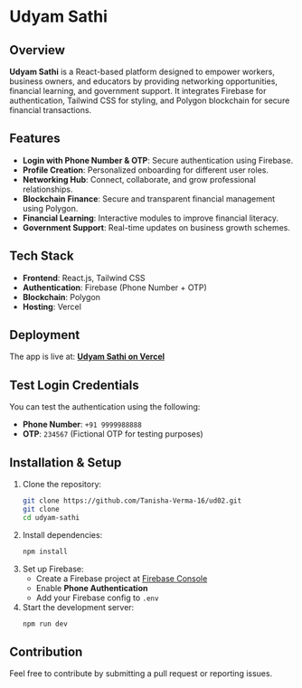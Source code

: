 
# Udyam Sathi  

## Overview  
**Udyam Sathi** is a React-based platform designed to empower workers, business owners, and educators by providing networking opportunities, financial learning, and government support. It integrates Firebase for authentication, Tailwind CSS for styling, and Polygon blockchain for secure financial transactions.  

## Features  
- **Login with Phone Number & OTP**: Secure authentication using Firebase.  
- **Profile Creation**: Personalized onboarding for different user roles.  
- **Networking Hub**: Connect, collaborate, and grow professional relationships.  
- **Blockchain Finance**: Secure and transparent financial management using Polygon.  
- **Financial Learning**: Interactive modules to improve financial literacy.  
- **Government Support**: Real-time updates on business growth schemes.  

## Tech Stack  
- **Frontend**: React.js, Tailwind CSS  
- **Authentication**: Firebase (Phone Number + OTP)  
- **Blockchain**: Polygon  
- **Hosting**: Vercel  

## Deployment  
The app is live at: **[Udyam Sathi on Vercel](https://udyamsathi.vercel.app/)**  

## Test Login Credentials  
You can test the authentication using the following:  
- **Phone Number**: `+91 9999988888`  
- **OTP**: `234567` (Fictional OTP for testing purposes)  

## Installation & Setup  
1. Clone the repository:  
   ```sh
   git clone https://github.com/Tanisha-Verma-16/ud02.git
   git clone 
   cd udyam-sathi
   ```  
2. Install dependencies:  
   ```sh
   npm install
   ```  
3. Set up Firebase:  
   - Create a Firebase project at [Firebase Console](https://console.firebase.google.com/)  
   - Enable **Phone Authentication**  
   - Add your Firebase config to `.env`  
4. Start the development server:  
   ```sh
   npm run dev
   ```  

## Contribution  
Feel free to contribute by submitting a pull request or reporting issues.  

